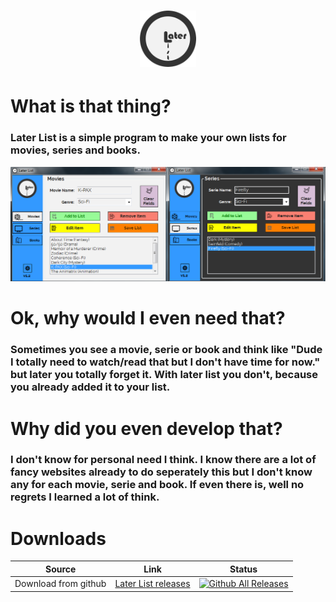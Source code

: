 <h1 align="center">
	<img width="90" src="later_list_logo.png" alt="timext">
</h1>

# What is that thing?
### **Later List** is a simple program to make your own lists for movies, series and books.

![later_list](later_list.png)

# Ok, why would I even need that?
### Sometimes you see a movie, serie or book and think like "Dude I totally need to watch/read that but I don't have time for now." but later you totally forget it. With later list you don't, because you already added it to your list.   

# Why did you even develop that? 
### I don't know for personal need I think. I know there are a lot of fancy websites already to do seperately this but I don't know any for each movie, serie and book. If even there is, well  no regrets  I learned a lot of think.

# Downloads

| Source | Link | Status |
|---|---|---|
| Download from github | [Later List releases](https://github.com/avodhel/later_list/releases) | [![Github All Releases](https://img.shields.io/github/downloads/avodhel/later_list/total.svg)](https://github.com/avodhel/later_list/releases) |